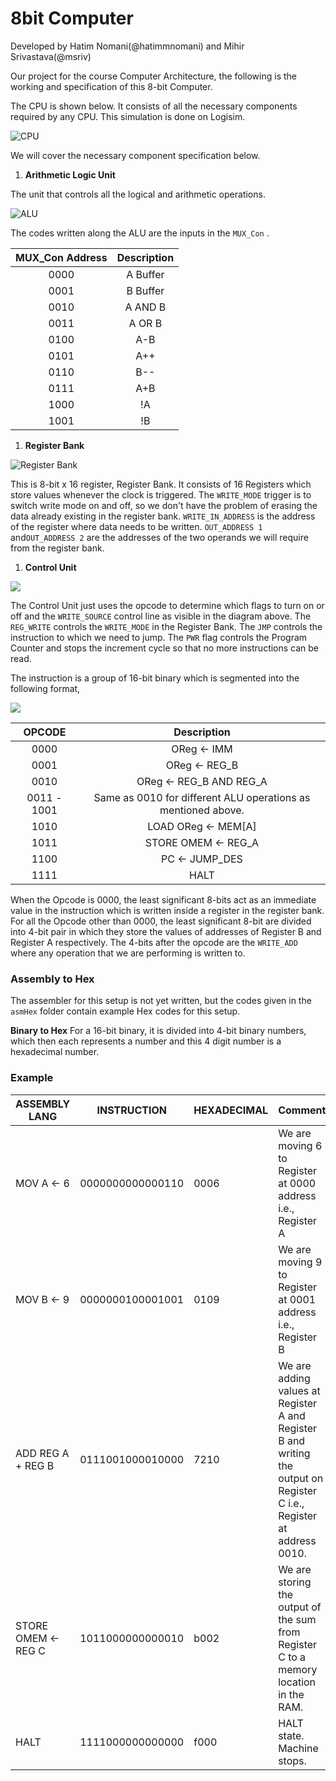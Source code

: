 

# 8bit Computer

Developed by Hatim Nomani(@hatimmnomani) and Mihir Srivastava(@msriv)

Our project for the course Computer Architecture, the following is the working and specification of this 8-bit Computer. 

The CPU is shown below. It consists of all the necessary components required by any CPU. This simulation is done on Logisim.

![CPU](/home/msrivastava/Documents/SEMESTER4/Computer_Architecture/Git_Repo/CPU.png)



We will cover the necessary component specification below. 



1. **Arithmetic Logic Unit**

The unit that controls all the logical and arithmetic operations. 

![ALU](/home/msrivastava/Documents/SEMESTER4/Computer_Architecture/Git_Repo/new.png)



The codes written along the ALU are the inputs in the `MUX_Con` . 



| MUX_Con Address | Description |
| :-------------: | :---------: |
|      0000       |  A Buffer   |
|      0001       |  B Buffer   |
|      0010       |   A AND B   |
|      0011       |   A OR B    |
|      0100       |     A-B     |
|      0101       |     A++     |
|      0110       |     B--     |
|      0111       |     A+B     |
|      1000       |     !A      |
|      1001       |     !B      |



1. **Register Bank**

![Register Bank](/home/msrivastava/Documents/SEMESTER4/Computer_Architecture/Git_Repo/regbank.png)



This is 8-bit x 16 register, Register Bank. It consists of 16 Registers which store values whenever the clock is triggered. The `WRITE_MODE` trigger is to switch write mode on and off, so we don't have the problem of erasing the data already existing in the register bank. `WRITE_IN_ADDRESS` is the address of the register where data needs to be written. `OUT_ADDRESS 1` and`OUT_ADDRESS 2` are the addresses of the two operands we will require from the register bank.  



1. **Control Unit**

![](/home/msrivastava/Documents/SEMESTER4/Computer_Architecture/Git_Repo/CU.png)



The Control Unit just uses the opcode to determine which flags to turn on or off and the `WRITE_SOURCE` control line as visible in the diagram above. The `REG_WRITE` controls the `WRITE_MODE` in the Register Bank. The `JMP` controls the instruction to which we need to jump. The `PWR` flag controls the Program Counter and stops the increment cycle so that no more instructions can be read.

The instruction is a group of 16-bit binary which is segmented into the following format, 

![](/home/msrivastava/Documents/SEMESTER4/Computer_Architecture/Git_Repo/Instruction.png)

|   OPCODE    |                         Description                          |
| :---------: | :----------------------------------------------------------: |
|    0000     |                       OReg &larr; IMM                        |
|    0001     |                      OReg &larr; REG_B                       |
|    0010     |                 OReg &larr; REG_B AND REG_A                  |
| 0011 - 1001 | Same as 0010 for different ALU operations as mentioned above. |
|    1010     |                   LOAD OReg &larr; MEM[A]                    |
|    1011     |                   STORE OMEM &larr; REG_A                    |
|    1100     |                      PC &larr; JUMP_DES                      |
|    1111     |                             HALT                             |

When the Opcode is 0000, the least significant 8-bits act as an immediate value in the instruction which is written inside a register in the register bank. For all the Opcode other than 0000, the least significant 8-bit are divided into 4-bit pair in which they store the values of addresses of Register B and Register A respectively.  The 4-bits after the opcode are the `WRITE_ADD` where any operation that we are performing is written to.  

### Assembly to Hex

The assembler for this setup is not yet written, but the codes given in the `asmHex` folder contain example Hex codes for this setup.

**Binary to Hex**
For a 16-bit binary, it is divided into 4-bit binary numbers, which then each represents a number and this 4 digit number is a hexadecimal number.

### Example

| ASSEMBLY LANG           | INSTRUCTION      | HEXADECIMAL | Comment                                                      |
| ----------------------- | ---------------- | ----------- | ------------------------------------------------------------ |
| MOV A &larr; 6          | 0000000000000110 | 0006        | We are moving 6 to Register at 0000 address i.e., Register A |
| MOV B &larr; 9          | 0000000100001001 | 0109        | We are moving 9 to Register at 0001 address i.e., Register B |
| ADD REG A + REG B       | 0111001000010000 | 7210        | We are adding values at Register A and Register B and writing the output on Register C i.e., Register at address 0010. |
| STORE OMEM &larr; REG C | 1011000000000010 | b002        | We are storing the output of the sum from Register C to a memory location in the RAM. |
| HALT                    | 1111000000000000 | f000        | HALT state. Machine stops.                                   |

